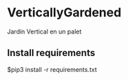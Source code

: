 # VerticallyGardened
Jardín Vertical en un palet

## Install requirements
$pip3 install -r requirements.txt